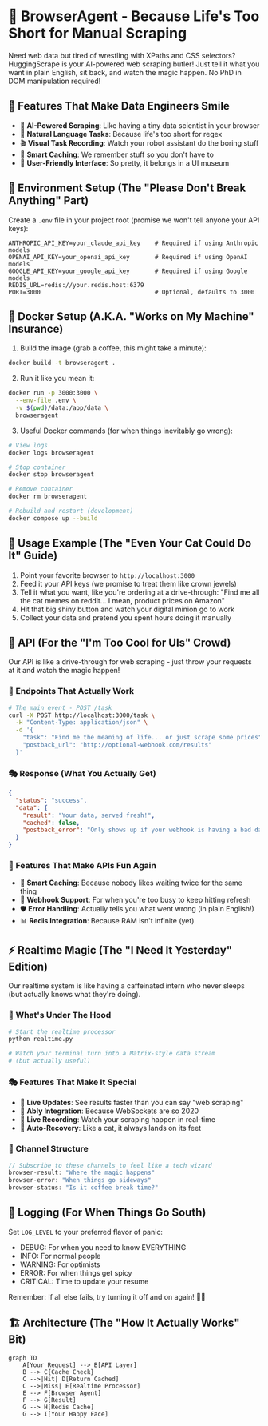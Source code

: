 # 🤖 BrowserAgent - Because Life's Too Short for Manual Scraping

Need web data but tired of wrestling with XPaths and CSS selectors? HuggingScrape is your AI-powered web scraping butler! Just tell it what you want in plain English, sit back, and watch the magic happen. No PhD in DOM manipulation required! 

## 🌟 Features That Make Data Engineers Smile

- 🧠 **AI-Powered Scraping**: Like having a tiny data scientist in your browser
- 🎯 **Natural Language Tasks**: Because life's too short for regex
- 🎬 **Visual Task Recording**: Watch your robot assistant do the boring stuff
- 💾 **Smart Caching**: We remember stuff so you don't have to
- 🎨 **User-Friendly Interface**: So pretty, it belongs in a UI museum

## 🔧 Environment Setup (The "Please Don't Break Anything" Part)

Create a `.env` file in your project root (promise we won't tell anyone your API keys):

```env
ANTHROPIC_API_KEY=your_claude_api_key    # Required if using Anthropic models
OPENAI_API_KEY=your_openai_api_key       # Required if using OpenAI models
GOOGLE_API_KEY=your_google_api_key       # Required if using Google models
REDIS_URL=redis://your.redis.host:6379
PORT=3000                                # Optional, defaults to 3000
```

## 🐳 Docker Setup (A.K.A. "Works on My Machine" Insurance)

1. Build the image (grab a coffee, this might take a minute):
```bash
docker build -t browseragent .
```

2. Run it like you mean it:
```bash
docker run -p 3000:3000 \
  --env-file .env \
  -v $(pwd)/data:/app/data \
  browseragent
```

3. Useful Docker commands (for when things inevitably go wrong):
```bash
# View logs
docker logs browseragent

# Stop container
docker stop browseragent

# Remove container
docker rm browseragent

# Rebuild and restart (development)
docker compose up --build
```

## 🎯 Usage Example (The "Even Your Cat Could Do It" Guide)

1. Point your favorite browser to `http://localhost:3000`
2. Feed it your API keys (we promise to treat them like crown jewels)
3. Tell it what you want, like you're ordering at a drive-through:
   "Find me all the cat memes on reddit... I mean, product prices on Amazon"
4. Hit that big shiny button and watch your digital minion go to work
5. Collect your data and pretend you spent hours doing it manually

## 🚀 API (For the "I'm Too Cool for UIs" Crowd)

Our API is like a drive-through for web scraping - just throw your requests at it and watch the magic happen!

### 🎯 Endpoints That Actually Work

```bash
# The main event - POST /task
curl -X POST http://localhost:3000/task \
  -H "Content-Type: application/json" \
  -d '{
    "task": "Find me the meaning of life... or just scrape some prices",
    "postback_url": "http://optional-webhook.com/results"
  }'
```

### 🎭 Response (What You Actually Get)

```json
{
  "status": "success",
  "data": {
    "result": "Your data, served fresh!",
    "cached": false,
    "postback_error": "Only shows up if your webhook is having a bad day"
  }
}
```

### 🎪 Features That Make APIs Fun Again

- 🧠 **Smart Caching**: Because nobody likes waiting twice for the same thing
- 🎯 **Webhook Support**: For when you're too busy to keep hitting refresh
- 🛡️ **Error Handling**: Actually tells you what went wrong (in plain English!)
- 📊 **Redis Integration**: Because RAM isn't infinite (yet)

## ⚡ Realtime Magic (The "I Need It Yesterday" Edition)

Our realtime system is like having a caffeinated intern who never sleeps (but actually knows what they're doing).

### 🎪 What's Under The Hood

```bash
# Start the realtime processor
python realtime.py

# Watch your terminal turn into a Matrix-style data stream
# (but actually useful)
```

### 🎭 Features That Make It Special

- 🔄 **Live Updates**: See results faster than you can say "web scraping"
- 📡 **Ably Integration**: Because WebSockets are so 2020
- 🎥 **Live Recording**: Watch your scraping happen in real-time
- 🧯 **Auto-Recovery**: Like a cat, it always lands on its feet

### 🎪 Channel Structure

```javascript
// Subscribe to these channels to feel like a tech wizard
browser-result: "Where the magic happens"
browser-error: "When things go sideways"
browser-status: "Is it coffee break time?"
```

## 📝 Logging (For When Things Go South)

Set `LOG_LEVEL` to your preferred flavor of panic:
- DEBUG: For when you need to know EVERYTHING
- INFO: For normal people
- WARNING: For optimists
- ERROR: For when things get spicy
- CRITICAL: Time to update your resume

Remember: If all else fails, try turning it off and on again! 🔌✨

## 🏗️ Architecture (The "How It Actually Works" Bit)

```mermaid
graph TD
    A[Your Request] --> B[API Layer]
    B --> C{Cache Check}
    C -->|Hit| D[Return Cached]
    C -->|Miss| E[Realtime Processor]
    E --> F[Browser Agent]
    F --> G[Result]
    G --> H[Redis Cache]
    G --> I[Your Happy Face]
```
